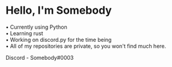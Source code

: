 # Hello, I'm Somebody

• Currently using Python  
• Learning rust  
• Working on discord.py for the time being  
• All of my repositories are private, so you won't find much here.

Discord - Somebody#0003
